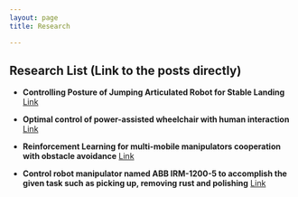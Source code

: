 ```yaml
---
layout: page
title: Research

---
```


## Research List (Link to the posts directly)

- **Controlling Posture of Jumping Articulated Robot for Stable Landing** [Link](https://hotae319.github.io/Controlling-posture-jumping-robot/)

- **Optimal control of power-assisted wheelchair with human interaction** [Link](https://hotae319.github.io/Optimal-control-of-power-assisted-wheelchair-with-human-interaction/)

- **Reinforcement Learning for multi-mobile manipulators cooperation with obstacle avoidance** [Link](https://hotae319.github.io/Reinforcement-Learning-for-Multi-robot-cooperation/)

- **Control robot manipulator named ABB IRM-1200-5 to accomplish the given task such as picking up, removing rust and polishing** [Link](https://hotae319.github.io/Robot-Manipulator-Control-Simulation/)
